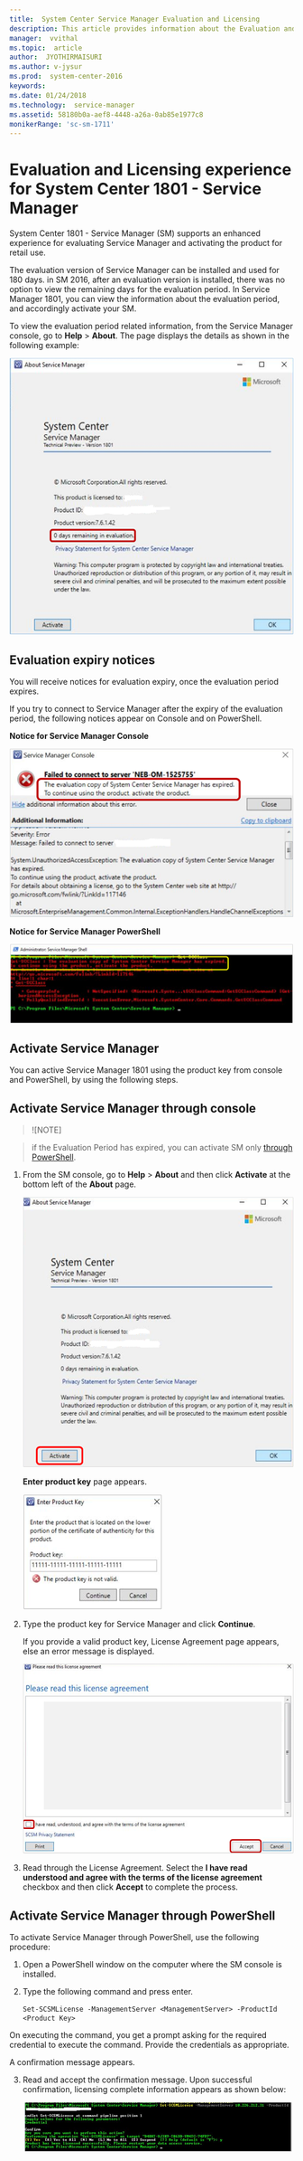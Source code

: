 ```yaml
---
title:  System Center Service Manager Evaluation and Licensing
description: This article provides information about the Evaluation and Licensing related updates in System Center 1801 - Service Manager
manager:  vvithal
ms.topic:  article
author:  JYOTHIRMAISURI
ms.author: v-jysur
ms.prod:  system-center-2016
keywords:  
ms.date: 01/24/2018
ms.technology:  service-manager
ms.assetid: 58180b0a-aef8-4448-a26a-0ab85e1977c8
monikerRange: 'sc-sm-1711'
---
```



# Evaluation and Licensing experience for System Center 1801 - Service Manager

System Center 1801 - Service Manager (SM) supports an enhanced experience for evaluating Service Manager and activating the product for retail use.  

The evaluation version of Service Manager can be installed and used for 180 days. in SM 2016, after an evaluation version is installed, there was no option to view the remaining days for the evaluation period. In Service Manager 1801, you can view the information about the evaluation period, and accordingly activate your  SM.

To view the evaluation period related information, from the Service Manager console, go to **Help** > **About**. The page displays the details as shown in the following example:

 ![About SM](./media/sm-licensing/sm-about.png)

## Evaluation expiry notices

You will receive notices for evaluation expiry, once the evaluation period expires.

If you try to connect to Service Manager after the expiry of the evaluation period, the following notices appear on Console and on PowerShell.

**Notice for Service Manager Console**

![Notice through console](./media/sm-licensing/notice-for-sm.png)

**Notice for Service Manager PowerShell**

![Notice through PowerShell](./media/sm-licensing/notice-for-sm-powershell.png)

## Activate Service Manager

You can active Service Manager 1801 using the product key from console and  PowerShell, by using the following steps.

## Activate  Service Manager through console

>![NOTE]

> if the Evaluation Period has expired, you can activate SM only [through PowerShell](#activate-service-manager-through-powershell).

1. From the SM console, go to **Help** > **About** and then click **Activate** at the bottom left of the **About** page.

    ![SM activate through console](./media/sm-licensing/sm-activate.png)

    **Enter product key** page appears.

    ![SM product key](./media/sm-licensing/product-key-sm.png)

2. Type the product key for Service Manager and click **Continue**.

    If you provide a valid product key, License Agreement page appears, else an error message is displayed.

    ![SM license agreement](./media/sm-licensing/license-agreement-sm.png)

3. Read through the License Agreement. Select the **I have read understood and agree with the terms of the license agreement** checkbox and then click **Accept** to complete the process.

## Activate  Service Manager through PowerShell

To activate Service Manager through PowerShell, use the following procedure:

1. Open a PowerShell window on the computer where the SM console is installed.

2. Type the following command and press enter.

    ```  
    Set-SCSMLicense -ManagementServer <ManagementServer> -ProductId <Product Key>
    ```      
On executing the command, you get a prompt asking for the required credential to execute the command. Provide the credentials as appropriate.

A confirmation message appears.

3.  Read and accept the confirmation message. Upon successful confirmation, licensing complete information appears as shown below:  

    ![SM license completion](./media/sm-licensing/licensing-complete.png)

